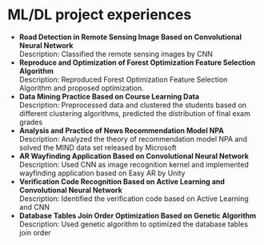 # ML/DL project experiences    
- **Road Detection in Remote Sensing Image Based on Convolutional Neural Network**  
Description: Classified the remote sensing images by CNN  
- **Reproduce and Optimization of Forest Optimization Feature Selection Algorithm**  
Description: Reproduced Forest Optimization Feature Selection Algorithm and proposed optimization.  
- **Data Mining Practice Based on Course Learning Data**  
Description: Preprocessed data and clustered the students based on different clustering algorithms, predicted the distribution of final exam grades 
- **Analysis and Practice of News Recommendation Model NPA**  
Description: Analyzed the theory of recommendation model NPA and solved the MIND data set released by Microsoft  
- **AR Wayfinding Application Based on Convolutional Neural Network**   
Description: Used CNN as image recognition kernel and implemented wayfinding application based on Easy AR by Unity  
- **Verification Code Recognition Based on Active Learning and Convolutional Neural Network**  
Description: Identified the verification code based on Active Learning and CNN  
- **Database Tables Join Order Optimization Based on Genetic Algorithm**  
Description: Used genetic algorithm to optimized the database tables join order  
